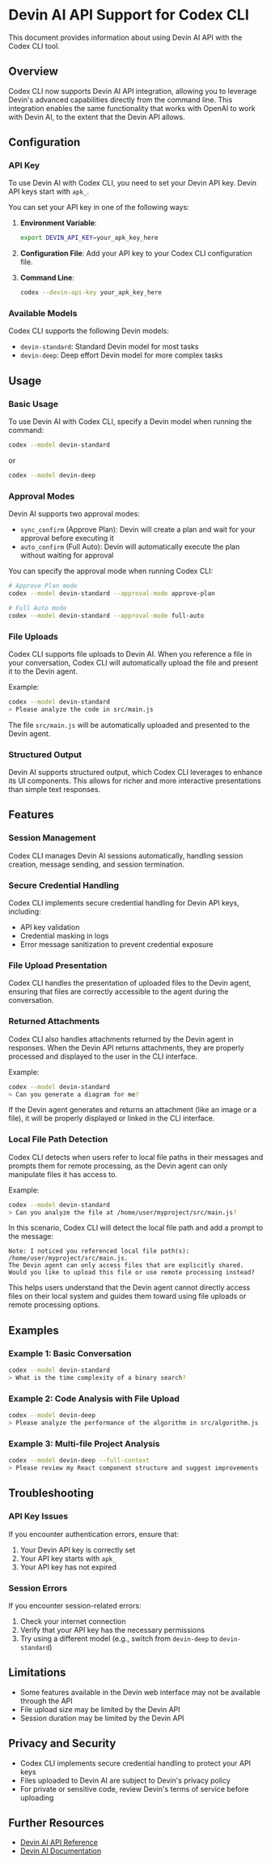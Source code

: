 # Devin AI API Support for Codex CLI

This document provides information about using Devin AI API with the Codex CLI tool.

## Overview

Codex CLI now supports Devin AI API integration, allowing you to leverage Devin's advanced capabilities directly from the command line. This integration enables the same functionality that works with OpenAI to work with Devin AI, to the extent that the Devin API allows.

## Configuration

### API Key

To use Devin AI with Codex CLI, you need to set your Devin API key. Devin API keys start with `apk_`.

You can set your API key in one of the following ways:

1. **Environment Variable**:
   ```bash
   export DEVIN_API_KEY=your_apk_key_here
   ```

2. **Configuration File**:
   Add your API key to your Codex CLI configuration file.

3. **Command Line**:
   ```bash
   codex --devin-api-key your_apk_key_here
   ```

### Available Models

Codex CLI supports the following Devin models:

- `devin-standard`: Standard Devin model for most tasks
- `devin-deep`: Deep effort Devin model for more complex tasks

## Usage

### Basic Usage

To use Devin AI with Codex CLI, specify a Devin model when running the command:

```bash
codex --model devin-standard
```

or

```bash
codex --model devin-deep
```

### Approval Modes

Devin AI supports two approval modes:

- `sync_confirm` (Approve Plan): Devin will create a plan and wait for your approval before executing it
- `auto_confirm` (Full Auto): Devin will automatically execute the plan without waiting for approval

You can specify the approval mode when running Codex CLI:

```bash
# Approve Plan mode
codex --model devin-standard --approval-mode approve-plan

# Full Auto mode
codex --model devin-standard --approval-mode full-auto
```

### File Uploads

Codex CLI supports file uploads to Devin AI. When you reference a file in your conversation, Codex CLI will automatically upload the file and present it to the Devin agent.

Example:

```bash
codex --model devin-standard
> Please analyze the code in src/main.js
```

The file `src/main.js` will be automatically uploaded and presented to the Devin agent.

### Structured Output

Devin AI supports structured output, which Codex CLI leverages to enhance its UI components. This allows for richer and more interactive presentations than simple text responses.

## Features

### Session Management

Codex CLI manages Devin AI sessions automatically, handling session creation, message sending, and session termination.

### Secure Credential Handling

Codex CLI implements secure credential handling for Devin API keys, including:

- API key validation
- Credential masking in logs
- Error message sanitization to prevent credential exposure

### File Upload Presentation

Codex CLI handles the presentation of uploaded files to the Devin agent, ensuring that files are correctly accessible to the agent during the conversation.

### Returned Attachments

Codex CLI also handles attachments returned by the Devin agent in responses. When the Devin API returns attachments, they are properly processed and displayed to the user in the CLI interface.

Example:

```bash
codex --model devin-standard
> Can you generate a diagram for me?
```

If the Devin agent generates and returns an attachment (like an image or a file), it will be properly displayed or linked in the CLI interface.

### Local File Path Detection

Codex CLI detects when users refer to local file paths in their messages and prompts them for remote processing, as the Devin agent can only manipulate files it has access to.

Example:

```bash
codex --model devin-standard
> Can you analyze the file at /home/user/myproject/src/main.js?
```

In this scenario, Codex CLI will detect the local file path and add a prompt to the message:

```
Note: I noticed you referenced local file path(s): /home/user/myproject/src/main.js. 
The Devin agent can only access files that are explicitly shared. 
Would you like to upload this file or use remote processing instead?
```

This helps users understand that the Devin agent cannot directly access files on their local system and guides them toward using file uploads or remote processing options.

## Examples

### Example 1: Basic Conversation

```bash
codex --model devin-standard
> What is the time complexity of a binary search?
```

### Example 2: Code Analysis with File Upload

```bash
codex --model devin-deep
> Please analyze the performance of the algorithm in src/algorithm.js
```

### Example 3: Multi-file Project Analysis

```bash
codex --model devin-deep --full-context
> Please review my React component structure and suggest improvements
```

## Troubleshooting

### API Key Issues

If you encounter authentication errors, ensure that:

1. Your Devin API key is correctly set
2. Your API key starts with `apk_`
3. Your API key has not expired

### Session Errors

If you encounter session-related errors:

1. Check your internet connection
2. Verify that your API key has the necessary permissions
3. Try using a different model (e.g., switch from `devin-deep` to `devin-standard`)

## Limitations

- Some features available in the Devin web interface may not be available through the API
- File upload size may be limited by the Devin API
- Session duration may be limited by the Devin API

## Privacy and Security

- Codex CLI implements secure credential handling to protect your API keys
- Files uploaded to Devin AI are subject to Devin's privacy policy
- For private or sensitive code, review Devin's terms of service before uploading

## Further Resources

- [Devin AI API Reference](https://docs.devin.ai/api-reference)
- [Devin AI Documentation](https://docs.devin.ai)
